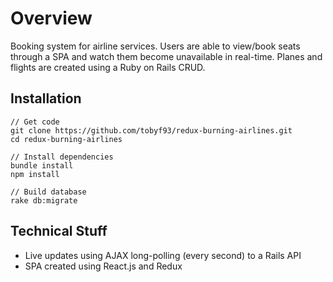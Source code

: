 # Overview

Booking system for airline services. Users are able to view/book seats through a SPA and watch them become unavailable in real-time. Planes and flights are created using a Ruby on Rails CRUD.

## Installation

```
// Get code
git clone https://github.com/tobyf93/redux-burning-airlines.git
cd redux-burning-airlines

// Install dependencies
bundle install
npm install

// Build database
rake db:migrate
```

## Technical Stuff
* Live updates using AJAX long-polling (every second) to a Rails API
* SPA created using React.js and Redux
